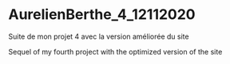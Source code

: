 # AurelienBerthe_4_12112020
Suite de mon projet 4 avec la version améliorée du site

Sequel of my fourth project with the optimized version of the site
